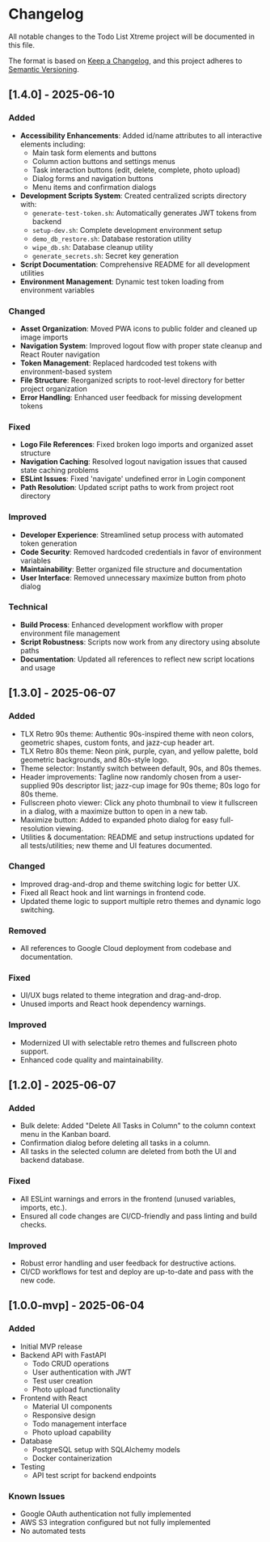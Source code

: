# Changelog

All notable changes to the Todo List Xtreme project will be documented in this file.

The format is based on [Keep a Changelog](https://keepachangelog.com/en/1.0.0/),
and this project adheres to [Semantic Versioning](https://semver.org/spec/v2.0.0.html).

## [1.4.0] - 2025-06-10
### Added
- **Accessibility Enhancements**: Added id/name attributes to all interactive elements including:
  - Main task form elements and buttons
  - Column action buttons and settings menus
  - Task interaction buttons (edit, delete, complete, photo upload)
  - Dialog forms and navigation buttons
  - Menu items and confirmation dialogs
- **Development Scripts System**: Created centralized scripts directory with:
  - `generate-test-token.sh`: Automatically generates JWT tokens from backend
  - `setup-dev.sh`: Complete development environment setup
  - `demo_db_restore.sh`: Database restoration utility
  - `wipe_db.sh`: Database cleanup utility
  - `generate_secrets.sh`: Secret key generation
- **Script Documentation**: Comprehensive README for all development utilities
- **Environment Management**: Dynamic test token loading from environment variables

### Changed
- **Asset Organization**: Moved PWA icons to public folder and cleaned up image imports
- **Navigation System**: Improved logout flow with proper state cleanup and React Router navigation
- **Token Management**: Replaced hardcoded test tokens with environment-based system
- **File Structure**: Reorganized scripts to root-level directory for better project organization
- **Error Handling**: Enhanced user feedback for missing development tokens

### Fixed
- **Logo File References**: Fixed broken logo imports and organized asset structure
- **Navigation Caching**: Resolved logout navigation issues that caused state caching problems
- **ESLint Issues**: Fixed 'navigate' undefined error in Login component
- **Path Resolution**: Updated script paths to work from project root directory

### Improved
- **Developer Experience**: Streamlined setup process with automated token generation
- **Code Security**: Removed hardcoded credentials in favor of environment variables
- **Maintainability**: Better organized file structure and documentation
- **User Interface**: Removed unnecessary maximize button from photo dialog

### Technical
- **Build Process**: Enhanced development workflow with proper environment file management
- **Script Robustness**: Scripts now work from any directory using absolute paths
- **Documentation**: Updated all references to reflect new script locations and usage

## [1.3.0] - 2025-06-07
### Added
- TLX Retro 90s theme: Authentic 90s-inspired theme with neon colors, geometric shapes, custom fonts, and jazz-cup header art.
- TLX Retro 80s theme: Neon pink, purple, cyan, and yellow palette, bold geometric backgrounds, and 80s-style logo.
- Theme selector: Instantly switch between default, 90s, and 80s themes.
- Header improvements: Tagline now randomly chosen from a user-supplied 90s descriptor list; jazz-cup image for 90s theme; 80s logo for 80s theme.
- Fullscreen photo viewer: Click any photo thumbnail to view it fullscreen in a dialog, with a maximize button to open in a new tab.
- Maximize button: Added to expanded photo dialog for easy full-resolution viewing.
- Utilities & documentation: README and setup instructions updated for all tests/utilities; new theme and UI features documented.

### Changed
- Improved drag-and-drop and theme switching logic for better UX.
- Fixed all React hook and lint warnings in frontend code.
- Updated theme logic to support multiple retro themes and dynamic logo switching.

### Removed
- All references to Google Cloud deployment from codebase and documentation.

### Fixed
- UI/UX bugs related to theme integration and drag-and-drop.
- Unused imports and React hook dependency warnings.

### Improved
- Modernized UI with selectable retro themes and fullscreen photo support.
- Enhanced code quality and maintainability.

## [1.2.0] - 2025-06-07
### Added
- Bulk delete: Added "Delete All Tasks in Column" to the column context menu in the Kanban board.
- Confirmation dialog before deleting all tasks in a column.
- All tasks in the selected column are deleted from both the UI and backend database.

### Fixed
- All ESLint warnings and errors in the frontend (unused variables, imports, etc.).
- Ensured all code changes are CI/CD-friendly and pass linting and build checks.

### Improved
- Robust error handling and user feedback for destructive actions.
- CI/CD workflows for test and deploy are up-to-date and pass with the new code.

## [1.0.0-mvp] - 2025-06-04

### Added
- Initial MVP release
- Backend API with FastAPI
  - Todo CRUD operations
  - User authentication with JWT
  - Test user creation
  - Photo upload functionality
- Frontend with React
  - Material UI components
  - Responsive design
  - Todo management interface
  - Photo upload capability
- Database
  - PostgreSQL setup with SQLAlchemy models
  - Docker containerization
- Testing
  - API test script for backend endpoints

### Known Issues
- Google OAuth authentication not fully implemented
- AWS S3 integration configured but not fully implemented
- No automated tests
